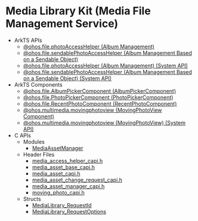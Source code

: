 # Media Library Kit (Media File Management Service) 

- ArkTS APIs<!--media-library-arkts-->
  - [@ohos.file.photoAccessHelper (Album Management)](js-apis-photoAccessHelper.md)
  - [@ohos.file.sendablePhotoAccessHelper (Album Management Based on a Sendable Object)](js-apis-sendablePhotoAccessHelper.md)
  <!--Del-->
  - [@ohos.file.photoAccessHelper (Album Management) (System API)](js-apis-photoAccessHelper-sys.md)
  - [@ohos.file.sendablePhotoAccessHelper (Album Management Based on a Sendable Object) (System API)](js-apis-sendablePhotoAccessHelper-sys.md)
  <!--DelEnd-->
- ArkTS Components<!--media-library-comp-->
  - [@ohos.file.AlbumPickerComponent (AlbumPickerComponent)](ohos-file-AlbumPickerComponent.md)
  - [@ohos.file.PhotoPickerComponent (PhotoPickerComponent)](ohos-file-PhotoPickerComponent.md)
  - [@ohos.file.RecentPhotoComponent (RecentPhotoComponent)](ohos-file-RecentPhotoComponent.md)
  - [@ohos.multimedia.movingphotoview (MovingPhotoView Component)](ohos-multimedia-movingphotoview.md)
  <!--Del-->
  - [@ohos.multimedia.movingphotoview (MovingPhotoView) (System API)](ohos-multimedia-movingphotoview-sys.md)
  <!--DelEnd-->
- C APIs<!--media-library-c-->
  - Modules<!--media-library-module-->
    - [MediaAssetManager](_media_asset_manager.md)
  - Header Files<!--media-library-headerfile-->
    - [media_access_helper_capi.h](media__access__helper__capi_8h.md)
    - [media_asset_base_capi.h](media__asset__base__capi_8h.md)
    - [media_asset_capi.h](media__asset__capi_8h.md)
    - [media_asset_change_request_capi.h](media__asset__change__request__capi_8h.md)
    - [media_asset_manager_capi.h](media__asset__manager__capi_8h.md)
    - [moving_photo_capi.h](moving__photo__capi_8h.md)
  - Structs<!--media-library-struct-->
    - [MediaLibrary_RequestId](_media_library___request_id.md)
    - [MediaLibrary_RequestOptions](_media_library___request_options.md)
